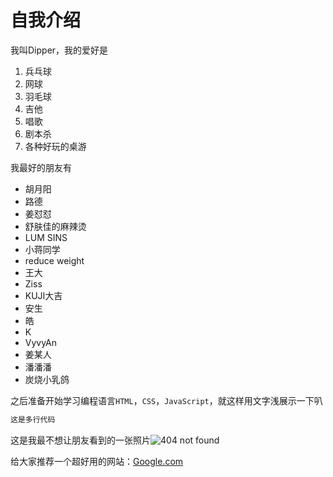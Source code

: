 # 自我介绍
我叫Dipper，我的爱好是

1. 兵乓球
2. 网球
3. 羽毛球
4. 吉他
5. 唱歌
6. 剧本杀
7. 各种好玩的桌游

我最好的朋友有

* 胡月阳
* 路德
* 姜怼怼
* 舒肤佳的麻辣烫
* LUM SINS
* 小蒋同学
* reduce weight
* 王大
* Ziss
* KUJI大吉
* 安生
* 皓
* K
* VyvyAn
* 姜某人
* 潘潘潘
* 炭烧小乳鸽

之后准备开始学习编程语言`HTML`，`CSS`，`JavaScript`，就这样用文字浅展示一下叭

```JavaScript
这是多行代码
```

这是我最不想让朋友看到的一张照片![404 not found](1.png)

给大家推荐一个超好用的网站：[Google.com](http://google.com)
